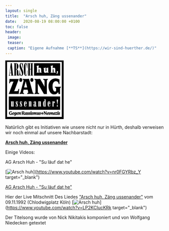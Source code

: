 ```yaml
---
layout: single
title:  "Arsch huh, Zäng ussenander"
date:   2020-08-19 08:00:00 +0100
toc: false
header:
 image: 
 teaser:
 caption: "Eigene Aufnahme [**TS**](https://wir-sind-huerther.de/)"
---
```

![Edelweiss](/assets/images/2020-08-20-arschhuh.png)

Natürlich gibt es Initiativen wie unsere nicht nur in Hürth, deshalb verweisen wir noch einmal auf unsere Nachbarstadt:

**<a href="https://www.arschhuh.de/" target="_blank">Arsch huh, Zäng ussenander</a>**

Einige Videos:

AG Arsch Huh - "Su läuf dat he" 

[![Arsch huh](https://wir-sind-huerther.de/assets/images/2020-08-20-sulaeuftdat.jpg)](https://www.youtube.com/watch?v=nr0FGYRbz_Y target="_blank")

<a href="https://youtu.be/LP2KCIucKRk" target="_blank">AG Arsch Huh - "Su läuf dat he" </a>
 

Hier der Live Mitschnitt Des Liedes <a href="https://youtu.be/nr0FGYRbz_Y" target="_blank">"Arsch huh, Zäng ussenander"</a>
vom 09.11.1992 (Chlodwigplatz Köln)
[![Arsch huh](https://wir-sind-huerther.de/assets/images/2020-08-20-arschhuh92.jpg)](https://www.youtube.com/watch?v=LP2KCIucKRk target="_blank")

Der Titelsong wurde von Nick Nikitakis komponiert und von Wolfgang Niedecken getextet

 
